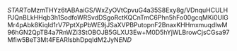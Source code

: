 $START$oMzmTHYz6tABAaiGS/WxZyOVtCpvuG4a35S8Exy8g/VDnquHCULHPJQnBLkHHqb3h1SodfoWRSvdDSgoRctKQCnTmC6Phn5hFo00gcqMKi0UlGMr4pAbk8KiqId1rV7PptXpPbWE9jJSaXVPBPutopnF2BnaxKHHmxmuqdlwM96hGN2QpTB4a7RnWZi3StOBOJB5GLXU3Ew+M0D5hYjWLBrowCjsCGsa97Mfiw5BeT3Mt4FEARlsbhDpqIdM2JyN$END$
